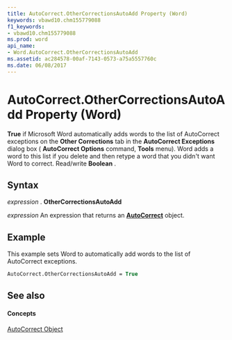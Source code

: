 ```yaml
---
title: AutoCorrect.OtherCorrectionsAutoAdd Property (Word)
keywords: vbawd10.chm155779088
f1_keywords:
- vbawd10.chm155779088
ms.prod: word
api_name:
- Word.AutoCorrect.OtherCorrectionsAutoAdd
ms.assetid: ac284578-00af-7143-0573-a75a5557760c
ms.date: 06/08/2017
---
```



# AutoCorrect.OtherCorrectionsAutoAdd Property (Word)

 **True** if Microsoft Word automatically adds words to the list of AutoCorrect exceptions on the **Other Corrections** tab in the **AutoCorrect Exceptions** dialog box ( **AutoCorrect Options** command, **Tools** menu). Word adds a word to this list if you delete and then retype a word that you didn't want Word to correct. Read/write **Boolean** .


## Syntax

 _expression_ . **OtherCorrectionsAutoAdd**

 _expression_ An expression that returns an **[AutoCorrect](autocorrect-object-word.md)** object.


## Example

This example sets Word to automatically add words to the list of AutoCorrect exceptions.


```vb
AutoCorrect.OtherCorrectionsAutoAdd = True
```


## See also


#### Concepts


[AutoCorrect Object](autocorrect-object-word.md)

